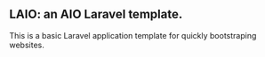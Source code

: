## LAIO: an AIO Laravel template.

This is a basic Laravel application template for quickly bootstraping websites.
